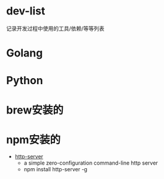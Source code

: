 # dev-list
记录开发过程中使用的工具/依赖/等等列表

# Golang

# Python

# brew安装的

# npm安装的

* [http-server](https://github.com/indexzero/http-server)
  * a simple zero-configuration command-line http server
  * npm install http-server -g
